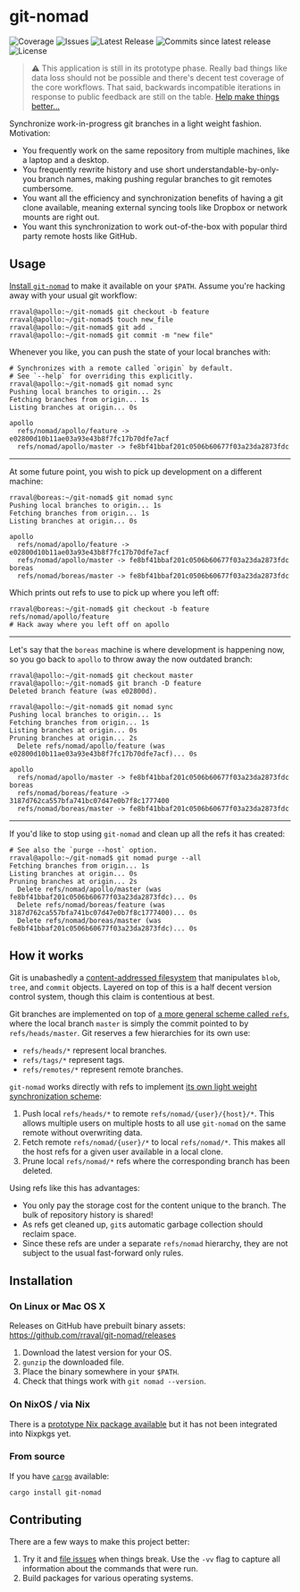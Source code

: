 # git-nomad

![Coverage](https://img.shields.io/coveralls/github/rraval/git-nomad) ![Issues](https://img.shields.io/github/issues/rraval/git-nomad) ![Latest Release](https://img.shields.io/github/v/release/rraval/git-nomad) ![Commits since latest release](https://img.shields.io/github/commits-since/rraval/git-nomad/latest) ![License](https://img.shields.io/github/license/rraval/git-nomad)

> ⚠ This application is still in its prototype phase. Really bad things like data loss should not be possible and there's decent test coverage of the core workflows. That said, backwards incompatible iterations in response to public feedback are still on the table. [Help make things better...](#contributing)

Synchronize work-in-progress git branches in a light weight fashion. Motivation:

- You frequently work on the same repository from multiple machines, like a laptop and a desktop.
- You frequently rewrite history and use short understandable-by-only-you branch names, making pushing regular branches to git remotes cumbersome.
- You want all the efficiency and synchronization benefits of having a git clone available, meaning external syncing tools like Dropbox or network mounts are right out.
- You want this synchronization to work out-of-the-box with popular third party remote hosts like GitHub.

## Usage

[Install `git-nomad`](#installation) to make it available on your `$PATH`.
Assume you're hacking away with your usual git workflow:

```console
rraval@apollo:~/git-nomad$ git checkout -b feature
rraval@apollo:~/git-nomad$ touch new_file
rraval@apollo:~/git-nomad$ git add .
rraval@apollo:~/git-nomad$ git commit -m "new file"
```

Whenever you like, you can push the state of your local branches with:

```console
# Synchronizes with a remote called `origin` by default.
# See `--help` for overriding this explicitly.
rraval@apollo:~/git-nomad$ git nomad sync
Pushing local branches to origin... 2s
Fetching branches from origin... 1s
Listing branches at origin... 0s

apollo
  refs/nomad/apollo/feature -> e02800d10b11ae03a93e43b8f7fc17b70dfe7acf
  refs/nomad/apollo/master -> fe8bf41bbaf201c0506b60677f03a23da2873fdc
```

---

At some future point, you wish to pick up development on a different machine:

```console
rraval@boreas:~/git-nomad$ git nomad sync
Pushing local branches to origin... 1s
Fetching branches from origin... 1s
Listing branches at origin... 0s

apollo
  refs/nomad/apollo/feature -> e02800d10b11ae03a93e43b8f7fc17b70dfe7acf
  refs/nomad/apollo/master -> fe8bf41bbaf201c0506b60677f03a23da2873fdc
boreas
  refs/nomad/boreas/master -> fe8bf41bbaf201c0506b60677f03a23da2873fdc
```

Which prints out refs to use to pick up where you left off:

```console
rraval@boreas:~/git-nomad$ git checkout -b feature refs/nomad/apollo/feature
# Hack away where you left off on apollo
```

---

Let's say that the `boreas` machine is where development is happening now, so
you go back to `apollo` to throw away the now outdated branch:

```console
rraval@apollo:~/git-nomad$ git checkout master
rraval@apollo:~/git-nomad$ git branch -D feature
Deleted branch feature (was e02800d).

rraval@apollo:~/git-nomad$ git nomad sync
Pushing local branches to origin... 1s
Fetching branches from origin... 1s
Listing branches at origin... 0s
Pruning branches at origin... 2s
  Delete refs/nomad/apollo/feature (was e02800d10b11ae03a93e43b8f7fc17b70dfe7acf)... 0s

apollo
  refs/nomad/apollo/master -> fe8bf41bbaf201c0506b60677f03a23da2873fdc
boreas
  refs/nomad/boreas/feature -> 3187d762ca557bfa741bc07d47e0b7f8c1777400
  refs/nomad/boreas/master -> fe8bf41bbaf201c0506b60677f03a23da2873fdc
```

---

If you'd like to stop using `git-nomad` and clean up all the refs it has created:

```console
# See also the `purge --host` option.
rraval@apollo:~/git-nomad$ git nomad purge --all
Fetching branches from origin... 1s
Listing branches at origin... 0s
Pruning branches at origin... 2s
  Delete refs/nomad/apollo/master (was fe8bf41bbaf201c0506b60677f03a23da2873fdc)... 0s
  Delete refs/nomad/boreas/feature (was 3187d762ca557bfa741bc07d47e0b7f8c1777400)... 0s
  Delete refs/nomad/boreas/master (was fe8bf41bbaf201c0506b60677f03a23da2873fdc)... 0s
```

## How it works

Git is unabashedly a [content-addressed filesystem][git-cafs] that manipulates `blob`, `tree`, and `commit` objects. Layered on top of this is a half decent version control system, though this claim is contentious at best.

Git branches are implemented on top of [a more general scheme called `refs`][git-refs], where the local branch `master` is simply the commit pointed to by `refs/heads/master`. Git reserves a few hierarchies for its own use:

- `refs/heads/*` represent local branches.
- `refs/tags/*` represent tags.
- `refs/remotes/*` represent remote branches.

`git-nomad` works directly with refs to implement [its own light weight synchronization scheme][sync]:

1. Push local `refs/heads/*` to remote `refs/nomad/{user}/{host}/*`. This allows multiple users on multiple hosts to all use `git-nomad` on the same remote without overwriting data.
2. Fetch remote `refs/nomad/{user}/*` to local `refs/nomad/*`. This makes all the host refs for a given user available in a local clone.
3. Prune local `refs/nomad/*` refs where the corresponding branch has been deleted.

Using refs like this has advantages:

- You only pay the storage cost for the content unique to the branch. The bulk of repository history is shared!
- As refs get cleaned up, `git`s automatic garbage collection should reclaim space.
- Since these refs are under a separate `refs/nomad` hierarchy, they are not subject to the usual fast-forward only rules.

## Installation

### On Linux or Mac OS X

Releases on GitHub have prebuilt binary assets: https://github.com/rraval/git-nomad/releases

1. Download the latest version for your OS.
2. `gunzip` the downloaded file.
3. Place the binary somewhere in your `$PATH`.
4. Check that things work with `git nomad --version`.

### On NixOS / via Nix

There is a [prototype Nix package available][nixpkg] but it has not been integrated into Nixpkgs yet.

### From source

If you have [`cargo`][cargo] available:

```
cargo install git-nomad
```

## Contributing

There are a few ways to make this project better:

1. Try it and [file issues][new-issue] when things break. Use the `-vv` flag to capture all information about the commands that were run.
2. Build packages for various operating systems.

[cargo]: https://www.rust-lang.org/tools/install
[git-cafs]: https://git-scm.com/book/en/v2/Git-Internals-Git-Objects
[git-refs]: https://git-scm.com/book/en/v2/Git-Internals-Git-References
[new-issue]: https://github.com/rraval/git-nomad/issues/new
[nixpkg]: https://github.com/rraval/nix/blob/master/git-nomad.nix
[sync]: https://github.com/rraval/git-nomad/blob/master/src/command.rs
